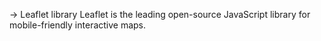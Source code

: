 -> Leaflet library
Leaflet is the leading open-source JavaScript library for mobile-friendly interactive maps.
